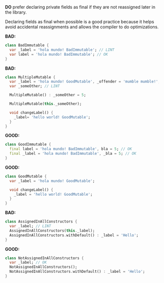 
**DO** prefer declaring private fields as final if they are not reassigned later
in the library.

Declaring fields as final when possible is a good practice because it helps
avoid accidental reassignments and allows the compiler to do optimizations.

**BAD:**
```dart
class BadImmutable {
  var _label = 'hola mundo! BadImmutable'; // LINT
  var label = 'hola mundo! BadImmutable'; // OK
}
```

**BAD:**
```dart
class MultipleMutable {
  var _label = 'hola mundo! GoodMutable', _offender = 'mumble mumble!'; // LINT
  var _someOther; // LINT

  MultipleMutable() : _someOther = 5;

  MultipleMutable(this._someOther);

  void changeLabel() {
    _label= 'hello world! GoodMutable';
  }
}
```

**GOOD:**
```dart
class GoodImmutable {
  final label = 'hola mundo! BadImmutable', bla = 5; // OK
  final _label = 'hola mundo! BadImmutable', _bla = 5; // OK
}
```

**GOOD:**
```dart
class GoodMutable {
  var _label = 'hola mundo! GoodMutable';

  void changeLabel() {
    _label = 'hello world! GoodMutable';
  }
}
```

**BAD:**
```dart
class AssignedInAllConstructors {
  var _label; // LINT
  AssignedInAllConstructors(this._label);
  AssignedInAllConstructors.withDefault() : _label = 'Hello';
}
```

**GOOD:**
```dart
class NotAssignedInAllConstructors {
  var _label; // OK
  NotAssignedInAllConstructors();
  NotAssignedInAllConstructors.withDefault() : _label = 'Hello';
}
```
